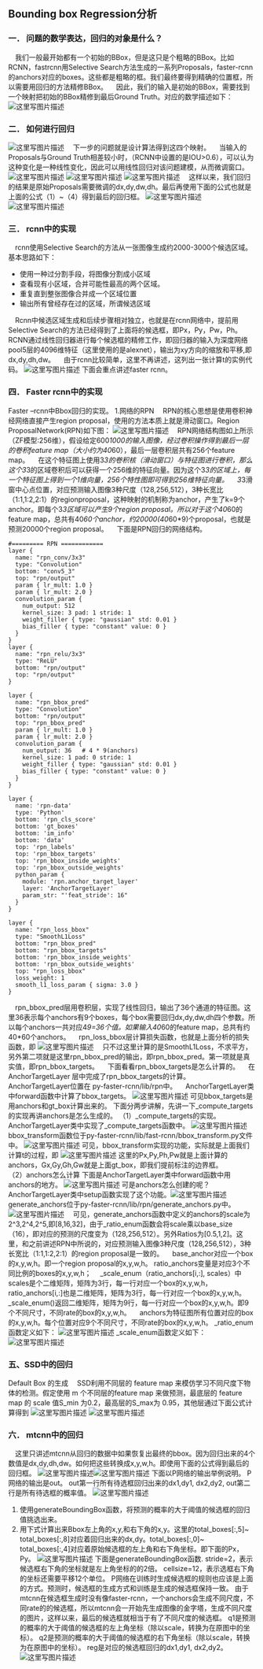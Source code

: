 ﻿## Bounding box Regression分析
### 一．	问题的数学表达，回归的对象是什么？
&#8195;我们一般最开始都有一个初始的BBox，但是这只是个粗略的BBox。比如RCNN，fastrcnn用Selective Search方法生成的一系列Proposals，faster-rcnn的anchors对应的boxes。这些都是粗略的框。我们最终要得到精确的位置框，所以需要用回归的方法精修BBox。
&#8195;因此，我们的输入是初始的BBox，需要找到一个映射把初始的BBox精修到最后Ground Truth。对应的数学描述如下：
![这里写图片描述](https://img-blog.csdn.net/20180404094648496?watermark/2/text/aHR0cHM6Ly9ibG9nLmNzZG4ubmV0L2JhaWR1XzI2Nzg4OTUx/font/5a6L5L2T/fontsize/400/fill/I0JBQkFCMA==/dissolve/70)
### 二．	如何进行回归
![这里写图片描述](https://img-blog.csdn.net/20180404094732962?watermark/2/text/aHR0cHM6Ly9ibG9nLmNzZG4ubmV0L2JhaWR1XzI2Nzg4OTUx/font/5a6L5L2T/fontsize/400/fill/I0JBQkFCMA==/dissolve/70)
&#8195;下一步的问题就是设计算法得到这四个映射。
&#8195;当输入的Proposals与Ground Truth相差较小时，（RCNN中设置的是IOU>0.6），可以认为这种变化是一种线性变化，因此可以用线性回归对该问题建模，从而微调窗口。
![这里写图片描述](https://img-blog.csdn.net/2018040409490962?watermark/2/text/aHR0cHM6Ly9ibG9nLmNzZG4ubmV0L2JhaWR1XzI2Nzg4OTUx/font/5a6L5L2T/fontsize/400/fill/I0JBQkFCMA==/dissolve/70)
![这里写图片描述](https://img-blog.csdn.net/20180404094924635?watermark/2/text/aHR0cHM6Ly9ibG9nLmNzZG4ubmV0L2JhaWR1XzI2Nzg4OTUx/font/5a6L5L2T/fontsize/400/fill/I0JBQkFCMA==/dissolve/70)
![这里写图片描述](https://img-blog.csdn.net/20180404094941442?watermark/2/text/aHR0cHM6Ly9ibG9nLmNzZG4ubmV0L2JhaWR1XzI2Nzg4OTUx/font/5a6L5L2T/fontsize/400/fill/I0JBQkFCMA==/dissolve/70)
&#8195;这样以来，我们回归的结果是原始Proposals需要微调的dx,dy,dw,dh。最后再使用下面的公式也就是上面的公式（1）~（4）得到最后的回归框。
![这里写图片描述](https://img-blog.csdn.net/20180404095133273?watermark/2/text/aHR0cHM6Ly9ibG9nLmNzZG4ubmV0L2JhaWR1XzI2Nzg4OTUx/font/5a6L5L2T/fontsize/400/fill/I0JBQkFCMA==/dissolve/70)![这里写图片描述](https://img-blog.csdn.net/20180404095145513?watermark/2/text/aHR0cHM6Ly9ibG9nLmNzZG4ubmV0L2JhaWR1XzI2Nzg4OTUx/font/5a6L5L2T/fontsize/400/fill/I0JBQkFCMA==/dissolve/70)
### 三．	rcnn中的实现
&#8195;rcnn使用Selective Search的方法从一张图像生成约2000-3000个候选区域。基本思路如下： 
- 使用一种过分割手段，将图像分割成小区域 
- 查看现有小区域，合并可能性最高的两个区域。
- 重复直到整张图像合并成一个区域位置 
- 输出所有曾经存在过的区域，所谓候选区域

&#8195;Rcnn中候选区域生成和后续步骤相对独立，也就是在rcnn网络中，提前用Selective Search的方法已经得到了上面将的候选框，即Px，Py，Pw，Ph。RCNN通过线性回归器进行每个候选框的精修工作，即回归器的输入为深度网络pool5层的4096维特征（这里使用的是alexnet），输出为xy方向的缩放和平移,即dx,dy,dh,dw。
&#8195;由于rcnn比较简单，这里不再讲述，这列出一张计算t的实例代码。
![这里写图片描述](https://img-blog.csdn.net/20180404095343288?watermark/2/text/aHR0cHM6Ly9ibG9nLmNzZG4ubmV0L2JhaWR1XzI2Nzg4OTUx/font/5a6L5L2T/fontsize/400/fill/I0JBQkFCMA==/dissolve/70)
下面会重点讲述faster rcnn。
### 四．	Faster rcnn中的实现
Faster –rcnn中Bbox回归的实现。
1.网络的RPN
&#8195;RPN的核心思想是使用卷积神经网络直接产生region proposal，使用的方法本质上就是滑动窗口。Region ProposalNetwork(RPN)如下图：
![这里写图片描述](https://img-blog.csdn.net/20180404095517945?watermark/2/text/aHR0cHM6Ly9ibG9nLmNzZG4ubmV0L2JhaWR1XzI2Nzg4OTUx/font/5a6L5L2T/fontsize/400/fill/I0JBQkFCMA==/dissolve/70)
&#8195;RPN网络结构图如上所示（ZF模型:256维），假设给定600*1000的输入图像，经过卷积操作得到最后一层的卷积feature map（大小约为40*60），最后一层卷积层共有256个feature map。
&#8195;在这个特征图上使用3*3的卷积核（滑动窗口）与特征图进行卷积，那么这个3*3的区域卷积后可以获得一个256维的特征向量。因为这个3*3的区域上，每一个特征图上得到一个1维向量，256个特性图即可得到256维特征向量。
&#8195;3*3滑窗中心点位置，对应预测输入图像3种尺度（128,256,512），3种长宽比（1:1,1:2,2:1）的regionproposal，这种映射的机制称为anchor，产生了k=9个anchor。即每个3*3区域可以产生9个region proposal。所以对于这个40*60的feature map，总共有40*60个anchor，约20000(40*60*9)个proposal，也就是预测20000个region proposal。
&#8195;下面是RPN回归的网络结构。

```
#========= RPN ============
layer {
  name: "rpn_conv/3x3"
  type: "Convolution"
  bottom: "conv5_3"
  top: "rpn/output"
  param { lr_mult: 1.0 }
  param { lr_mult: 2.0 }
  convolution_param {
    num_output: 512
    kernel_size: 3 pad: 1 stride: 1
    weight_filler { type: "gaussian" std: 0.01 }
    bias_filler { type: "constant" value: 0 }
  }
}
layer {
  name: "rpn_relu/3x3"
  type: "ReLU"
  bottom: "rpn/output"
  top: "rpn/output"
}

layer {
  name: "rpn_bbox_pred"
  type: "Convolution"
  bottom: "rpn/output"
  top: "rpn_bbox_pred"
  param { lr_mult: 1.0 }
  param { lr_mult: 2.0 }
  convolution_param {
    num_output: 36   # 4 * 9(anchors)
    kernel_size: 1 pad: 0 stride: 1
    weight_filler { type: "gaussian" std: 0.01 }
    bias_filler { type: "constant" value: 0 }
  }
}

layer {
  name: 'rpn-data'
  type: 'Python'
  bottom: 'rpn_cls_score'
  bottom: 'gt_boxes'
  bottom: 'im_info'
  bottom: 'data'
  top: 'rpn_labels'
  top: 'rpn_bbox_targets'
  top: 'rpn_bbox_inside_weights'
  top: 'rpn_bbox_outside_weights'
  python_param {
    module: 'rpn.anchor_target_layer'
    layer: 'AnchorTargetLayer'
    param_str: "'feat_stride': 16"
  }
}

layer {
  name: "rpn_loss_bbox"
  type: "SmoothL1Loss"
  bottom: "rpn_bbox_pred"
  bottom: "rpn_bbox_targets"
  bottom: 'rpn_bbox_inside_weights'
  bottom: 'rpn_bbox_outside_weights'
  top: "rpn_loss_bbox"
  loss_weight: 1
  smooth_l1_loss_param { sigma: 3.0 }
}

```
&#8195;rpn_bbox_pred层用卷积层，实现了线性回归，输出了36个通道的特征图。这里36表示每个anchors有9个boxes，每个box需要回归dx,dy,dw,dh四个参数。所以每个anchors一共对应4*9=36个值。如果输入40*60的feature map，总共有约40*60个anchors。
&#8195;rpn_loss_bbox层计算损失函数，也就是上面分析的损失函数，即
![这里写图片描述](https://img-blog.csdn.net/20180404095946251?watermark/2/text/aHR0cHM6Ly9ibG9nLmNzZG4ubmV0L2JhaWR1XzI2Nzg4OTUx/font/5a6L5L2T/fontsize/400/fill/I0JBQkFCMA==/dissolve/70)
&#8195;只不过这里计算的是SmoothL1Loss，不求平方，另外第二项就是这里rpn_bbox_pred的输出，即rpn_bbox_pred。第一项就是真实值，即rpn_bbox_targets。
&#8195;下面看看rpn_bbox_targets是怎么计算的。
&#8195;在AnchorTargetLayer 层中完成了rpn_bbox_targets的计算。
&#8195;AnchorTargetLayer位置在 py-faster-rcnn/lib/rpn中。
&#8195;AnchorTargetLayer类中forward函数中计算了bbox_targets。
![这里写图片描述](https://img-blog.csdn.net/20180404100115378?watermark/2/text/aHR0cHM6Ly9ibG9nLmNzZG4ubmV0L2JhaWR1XzI2Nzg4OTUx/font/5a6L5L2T/fontsize/400/fill/I0JBQkFCMA==/dissolve/70)
可见bbox_targets是用anchors和gt_box计算出来的。
下面分两步讲解，先讲一下_compute_targets的实现再讲anchors是怎么生成的。
（1）_compute_targets的实现。
AnchorTargetLayer类中实现了_compute_targets函数中。
![这里写图片描述](https://img-blog.csdn.net/2018040410015120?watermark/2/text/aHR0cHM6Ly9ibG9nLmNzZG4ubmV0L2JhaWR1XzI2Nzg4OTUx/font/5a6L5L2T/fontsize/400/fill/I0JBQkFCMA==/dissolve/70)
bbox_transform函数位于py-faster-rcnn/lib/fast-rcnn/bbox_transform.py文件中。
![这里写图片描述](https://img-blog.csdn.net/20180404100243172?watermark/2/text/aHR0cHM6Ly9ibG9nLmNzZG4ubmV0L2JhaWR1XzI2Nzg4OTUx/font/5a6L5L2T/fontsize/400/fill/I0JBQkFCMA==/dissolve/70)
可见，bbox_transform实现的功能，实际就是上面我们计算t的过程，即
![这里写图片描述](https://img-blog.csdn.net/20180404100307708?watermark/2/text/aHR0cHM6Ly9ibG9nLmNzZG4ubmV0L2JhaWR1XzI2Nzg4OTUx/font/5a6L5L2T/fontsize/400/fill/I0JBQkFCMA==/dissolve/70)
这里的Px,Py,Ph,Pw就是上面计算的anchors，Gx,Gy,Gh,Gw就是上面gt_box，即我们提前标注的边界框。  
（2）anchors怎么计算
下面是AnchorTargetLayer类中forward函数中用anchors的地方。
![这里写图片描述](https://img-blog.csdn.net/20180404100450922?watermark/2/text/aHR0cHM6Ly9ibG9nLmNzZG4ubmV0L2JhaWR1XzI2Nzg4OTUx/font/5a6L5L2T/fontsize/400/fill/I0JBQkFCMA==/dissolve/70)
可是anchors怎么创建的呢？AnchorTargetLayer类中setup函数实现了这个功能。![这里写图片描述](https://img-blog.csdn.net/20180404100511229?watermark/2/text/aHR0cHM6Ly9ibG9nLmNzZG4ubmV0L2JhaWR1XzI2Nzg4OTUx/font/5a6L5L2T/fontsize/400/fill/I0JBQkFCMA==/dissolve/70)
generate_anchors位于py-faster-rcnn/lib/rpn/generate_anchors.py中。![这里写图片描述](https://img-blog.csdn.net/20180404100539782?watermark/2/text/aHR0cHM6Ly9ibG9nLmNzZG4ubmV0L2JhaWR1XzI2Nzg4OTUx/font/5a6L5L2T/fontsize/400/fill/I0JBQkFCMA==/dissolve/70)
&#8195;可见，generate_anchors函数中定义的anchors的scale为2^3,2^4,2^5,即[8,16,32]，由于_ratio_enum函数会将scale乘以base_size（16），即对应的预测的尺度变为（128,256,512）。另外Ratios为[0.5,1,2]。这里，和之前讲述RPN中所说的，对应预测输入图像3种尺度（128,256,512），3种长宽比（1:1,1:2,2:1）的region proposal是一致的。
&#8195;base_anchor对应一个box的x,y,w,h。即一个region proposal的x,y,w,h。
ratio_anchors变量是对应3个不同比例的boxes的x,y,w,h；
&#8195;_scale_enum（ratio_anchors[i,:], scales）中scales是个二维矩阵，矩阵为3行，每一行对应一个box的x,y,w,h，ratio_anchors[i,:]也是二维矩阵，矩阵为3行，每一行对应一个box的x,y,w,h。_scale_enum()返回二维矩阵，矩阵为9行，每一行对应一个box的x,y,w,h。即9个不同尺寸，不同rate的box的x,y,w,h。
&#8195;anchors为特征图所有位置对应的box的x,y,w,h。每个位置对应9个不同尺寸，不同rate的box的x,y,w,h。
_ratio_enum函数定义如下：
![这里写图片描述](https://img-blog.csdn.net/20180404101040580?watermark/2/text/aHR0cHM6Ly9ibG9nLmNzZG4ubmV0L2JhaWR1XzI2Nzg4OTUx/font/5a6L5L2T/fontsize/400/fill/I0JBQkFCMA==/dissolve/70)
_scale_enum函数定义如下：
![这里写图片描述](https://img-blog.csdn.net/20180404101130427?watermark/2/text/aHR0cHM6Ly9ibG9nLmNzZG4ubmV0L2JhaWR1XzI2Nzg4OTUx/font/5a6L5L2T/fontsize/400/fill/I0JBQkFCMA==/dissolve/70)
### 五、SSD中的回归
Default Box 的生成
&#8195;SSD利用不同层的 feature map 来模仿学习不同尺度下物体的检测。假定使用 m 个不同层的feature map 来做预测，最底层的 feature map 的 scale 值S_min 为0.2，最高层的S_max为 0.95，其他层通过下面公式计算得到
![这里写图片描述](https://img-blog.csdn.net/20180404101539590?watermark/2/text/aHR0cHM6Ly9ibG9nLmNzZG4ubmV0L2JhaWR1XzI2Nzg4OTUx/font/5a6L5L2T/fontsize/400/fill/I0JBQkFCMA==/dissolve/70)
![这里写图片描述](https://img-blog.csdn.net/20180404101626881?watermark/2/text/aHR0cHM6Ly9ibG9nLmNzZG4ubmV0L2JhaWR1XzI2Nzg4OTUx/font/5a6L5L2T/fontsize/400/fill/I0JBQkFCMA==/dissolve/70)
### 六．	mtcnn中的回归
&#8195;这里只讲述mtcnn从回归的数据中如果恢复出最终的bbox。因为回归出来的4个数值是dx,dy,dh,dw。如何把这些转换成x,y,w,h。即使用下面的公式得到最后的回归框。
![这里写图片描述](https://img-blog.csdn.net/20180404101759996?watermark/2/text/aHR0cHM6Ly9ibG9nLmNzZG4ubmV0L2JhaWR1XzI2Nzg4OTUx/font/5a6L5L2T/fontsize/400/fill/I0JBQkFCMA==/dissolve/70)![这里写图片描述](https://img-blog.csdn.net/20180404101811684?watermark/2/text/aHR0cHM6Ly9ibG9nLmNzZG4ubmV0L2JhaWR1XzI2Nzg4OTUx/font/5a6L5L2T/fontsize/400/fill/I0JBQkFCMA==/dissolve/70)
下面以P网络的输出举例说明。
P网络的输出是out。
out第一行所有待选框回归出来的dx1,dy1, dx2,dy2, 
out第二行是所有待选框的概率值。
![这里写图片描述](https://img-blog.csdn.net/2018040410183718?watermark/2/text/aHR0cHM6Ly9ibG9nLmNzZG4ubmV0L2JhaWR1XzI2Nzg4OTUx/font/5a6L5L2T/fontsize/400/fill/I0JBQkFCMA==/dissolve/70)
1.	使用generateBoundingBox函数，将预测的概率的大于阈值的候选框的回归值挑选出来。
2.	用下式计算出来Bbox左上角的x,y,和右下角的x,y。这里的total_boxes[:,5]~ total_boxes[:,8]对应着回归出来的dx,dy。total_boxes[:,0]~ total_boxes[:,4]对应着原始候选框的左上角和右下角坐标。即下面的Px，Py。
![这里写图片描述](https://img-blog.csdn.net/20180404101919898?watermark/2/text/aHR0cHM6Ly9ibG9nLmNzZG4ubmV0L2JhaWR1XzI2Nzg4OTUx/font/5a6L5L2T/fontsize/400/fill/I0JBQkFCMA==/dissolve/70)
下面是generateBoundingBox函数. 
stride=2，表示候选框右下角的坐标就是左上角坐标的的2倍。
cellsize=12，表示选框右下角的坐标还需要平移12个单位。
P网络在训练时生成候选框的规则也应该是上面的方式。预测时，候选框的生成方式和训练是生成的候选框保持一致。
 由于mtcnn在候选框生成时没有像faster-rcnn，一个anchors会生成不同尺度，不同rate的的候选框，所以mtcnn会一开始先生成图像的金字塔，生成不同尺度的图片，这样以来，最后的候选框就相当于有了不同尺度的候选框。
q1是预测的概率的大于阈值的候选框的左上角坐标（除以scale，转换为在原图中的坐标）。
q2是预测的概率的大于阈值的候选框的右下角坐标（除以scale，转换为在原图中的坐标）。
reg是对应的候选框回归的dx1,dy1, dx2,dy2。
![这里写图片描述](https://img-blog.csdn.net/20180404102003472?watermark/2/text/aHR0cHM6Ly9ibG9nLmNzZG4ubmV0L2JhaWR1XzI2Nzg4OTUx/font/5a6L5L2T/fontsize/400/fill/I0JBQkFCMA==/dissolve/70)